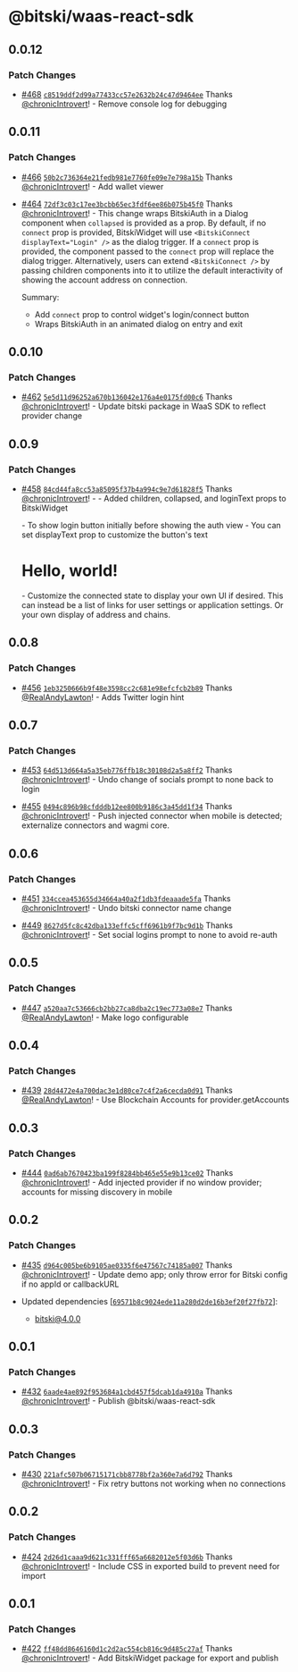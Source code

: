 # @bitski/waas-react-sdk

## 0.0.12

### Patch Changes

- [#468](https://github.com/BitskiCo/bitski-js/pull/468) [`c8519ddf2d99a77433cc57e2632b24c47d9464ee`](https://github.com/BitskiCo/bitski-js/commit/c8519ddf2d99a77433cc57e2632b24c47d9464ee) Thanks [@chronicIntrovert](https://github.com/chronicIntrovert)! - Remove console log for debugging

## 0.0.11

### Patch Changes

- [#466](https://github.com/BitskiCo/bitski-js/pull/466) [`50b2c736364e21fedb981e7760fe09e7e798a15b`](https://github.com/BitskiCo/bitski-js/commit/50b2c736364e21fedb981e7760fe09e7e798a15b) Thanks [@chronicIntrovert](https://github.com/chronicIntrovert)! - Add wallet viewer

- [#464](https://github.com/BitskiCo/bitski-js/pull/464) [`72df3c03c17ee3bcbb65ec3fdf6ee86b075b45f0`](https://github.com/BitskiCo/bitski-js/commit/72df3c03c17ee3bcbb65ec3fdf6ee86b075b45f0) Thanks [@chronicIntrovert](https://github.com/chronicIntrovert)! - This change wraps BitskiAuth in a Dialog component when `collapsed` is provided as a prop. By default, if no `connect` prop is provided, BitskiWidget will use `<BitskiConnect displayText="Login" />` as the dialog
  trigger. If a `connect` prop is provided, the component passed to the `connect` prop will replace the dialog trigger.
  Alternatively, users can extend `<BitskiConnect />` by passing children components into it to utilize the default interactivity of showing the account address on connection.

  Summary:

  - Add `connect` prop to control widget's login/connect button
  - Wraps BitskiAuth in an animated dialog on entry and exit

## 0.0.10

### Patch Changes

- [#462](https://github.com/BitskiCo/bitski-js/pull/462) [`5e5d11d96252a670b136042e176a4e0175fd00c6`](https://github.com/BitskiCo/bitski-js/commit/5e5d11d96252a670b136042e176a4e0175fd00c6) Thanks [@chronicIntrovert](https://github.com/chronicIntrovert)! - Update bitski package in WaaS SDK to reflect provider change

## 0.0.9

### Patch Changes

- [#458](https://github.com/BitskiCo/bitski-js/pull/458) [`84cd44fa8cc53a85095f37b4a994c9e7d61828f5`](https://github.com/BitskiCo/bitski-js/commit/84cd44fa8cc53a85095f37b4a994c9e7d61828f5) Thanks [@chronicIntrovert](https://github.com/chronicIntrovert)! - - Added children, collapsed, and loginText props to BitskiWidget

  <BitskiWidget collapsed>
  - To show login button initially before showing the auth view

  <BitskiWidget collapsed displayText="Connect">
  - You can set displayText prop to customize the button's text

  <BitskiWidget>
    <h1>Hello, world!</h1>
  </BitskiWidget>
  - Customize the connected state to display your own UI if desired. This can instead be a list of links for user settings or application settings. Or your own display of address and chains.

## 0.0.8

### Patch Changes

- [#456](https://github.com/BitskiCo/bitski-js/pull/456) [`1eb3250666b9f48e3598cc2c681e98efcfcb2b89`](https://github.com/BitskiCo/bitski-js/commit/1eb3250666b9f48e3598cc2c681e98efcfcb2b89) Thanks [@RealAndyLawton](https://github.com/RealAndyLawton)! - Adds Twitter login hint

## 0.0.7

### Patch Changes

- [#453](https://github.com/BitskiCo/bitski-js/pull/453) [`64d513d664a5a35eb776ffb18c30108d2a5a8ff2`](https://github.com/BitskiCo/bitski-js/commit/64d513d664a5a35eb776ffb18c30108d2a5a8ff2) Thanks [@chronicIntrovert](https://github.com/chronicIntrovert)! - Undo change of socials prompt to none back to login

- [#455](https://github.com/BitskiCo/bitski-js/pull/455) [`0494c896b98cfdddb12ee800b9186c3a45dd1f34`](https://github.com/BitskiCo/bitski-js/commit/0494c896b98cfdddb12ee800b9186c3a45dd1f34) Thanks [@chronicIntrovert](https://github.com/chronicIntrovert)! - Push injected connector when mobile is detected; externalize connectors and wagmi core.

## 0.0.6

### Patch Changes

- [#451](https://github.com/BitskiCo/bitski-js/pull/451) [`334ccea453655d34664a40a2f1db3fdeaaade5fa`](https://github.com/BitskiCo/bitski-js/commit/334ccea453655d34664a40a2f1db3fdeaaade5fa) Thanks [@chronicIntrovert](https://github.com/chronicIntrovert)! - Undo bitski connector name change

- [#449](https://github.com/BitskiCo/bitski-js/pull/449) [`8627d5fc8c42dba133effc5cff6961b9f7bc9d1b`](https://github.com/BitskiCo/bitski-js/commit/8627d5fc8c42dba133effc5cff6961b9f7bc9d1b) Thanks [@chronicIntrovert](https://github.com/chronicIntrovert)! - Set social logins prompt to none to avoid re-auth

## 0.0.5

### Patch Changes

- [#447](https://github.com/BitskiCo/bitski-js/pull/447) [`a520aa7c53666cb2bb27ca8dba2c19ec773a08e7`](https://github.com/BitskiCo/bitski-js/commit/a520aa7c53666cb2bb27ca8dba2c19ec773a08e7) Thanks [@RealAndyLawton](https://github.com/RealAndyLawton)! - Make logo configurable

## 0.0.4

### Patch Changes

- [#439](https://github.com/BitskiCo/bitski-js/pull/439) [`28d4472e4a700dac3e1d80ce7c4f2a6cecda0d91`](https://github.com/BitskiCo/bitski-js/commit/28d4472e4a700dac3e1d80ce7c4f2a6cecda0d91) Thanks [@RealAndyLawton](https://github.com/RealAndyLawton)! - Use Blockchain Accounts for provider.getAccounts

## 0.0.3

### Patch Changes

- [#444](https://github.com/BitskiCo/bitski-js/pull/444) [`0ad6ab7670423ba199f8284bb465e55e9b13ce02`](https://github.com/BitskiCo/bitski-js/commit/0ad6ab7670423ba199f8284bb465e55e9b13ce02) Thanks [@chronicIntrovert](https://github.com/chronicIntrovert)! - Add injected provider if no window provider; accounts for missing discovery in mobile

## 0.0.2

### Patch Changes

- [#435](https://github.com/BitskiCo/bitski-js/pull/435) [`d964c005be6b9105ae0335f6e47567c74185a007`](https://github.com/BitskiCo/bitski-js/commit/d964c005be6b9105ae0335f6e47567c74185a007) Thanks [@chronicIntrovert](https://github.com/chronicIntrovert)! - Update demo app; only throw error for Bitski config if no appId or callbackURL

- Updated dependencies [[`69571b8c9024ede11a280d2de16b3ef20f27fb72`](https://github.com/BitskiCo/bitski-js/commit/69571b8c9024ede11a280d2de16b3ef20f27fb72)]:
  - bitski@4.0.0

## 0.0.1

### Patch Changes

- [#432](https://github.com/BitskiCo/bitski-js/pull/432) [`6aade4ae892f953684a1cbd457f5dcab1da4910a`](https://github.com/BitskiCo/bitski-js/commit/6aade4ae892f953684a1cbd457f5dcab1da4910a) Thanks [@chronicIntrovert](https://github.com/chronicIntrovert)! - Publish @bitski/waas-react-sdk

## 0.0.3

### Patch Changes

- [#430](https://github.com/BitskiCo/bitski-js/pull/430) [`221afc507b06715171cbb8778bf2a360e7a6d792`](https://github.com/BitskiCo/bitski-js/commit/221afc507b06715171cbb8778bf2a360e7a6d792) Thanks [@chronicIntrovert](https://github.com/chronicIntrovert)! - Fix retry buttons not working when no connections

## 0.0.2

### Patch Changes

- [#424](https://github.com/BitskiCo/bitski-js/pull/424) [`2d26d1caaa9d621c331fff65a6682012e5f03d6b`](https://github.com/BitskiCo/bitski-js/commit/2d26d1caaa9d621c331fff65a6682012e5f03d6b) Thanks [@chronicIntrovert](https://github.com/chronicIntrovert)! - Include CSS in exported build to prevent need for import

## 0.0.1

### Patch Changes

- [#422](https://github.com/BitskiCo/bitski-js/pull/422) [`ff48dd8646160d1c2d2ac554cb816c9d485c27af`](https://github.com/BitskiCo/bitski-js/commit/ff48dd8646160d1c2d2ac554cb816c9d485c27af) Thanks [@chronicIntrovert](https://github.com/chronicIntrovert)! - Add BitskiWidget package for export and publish
